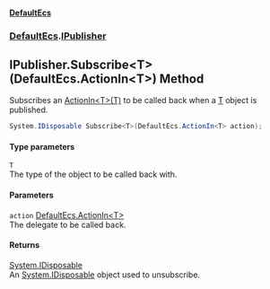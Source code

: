 #### [DefaultEcs](./index.md 'index')
### [DefaultEcs](./DefaultEcs.md 'DefaultEcs').[IPublisher](./DefaultEcs-IPublisher.md 'DefaultEcs.IPublisher')
## IPublisher.Subscribe&lt;T&gt;(DefaultEcs.ActionIn&lt;T&gt;) Method
Subscribes an [ActionIn&lt;T&gt;(T)](./DefaultEcs-ActionIn-T-(T).md 'DefaultEcs.ActionIn&lt;T&gt;(T)') to be called back when a [T](#DefaultEcs-IPublisher-Subscribe-T-(DefaultEcs-ActionIn-T-)-T 'DefaultEcs.IPublisher.Subscribe&lt;T&gt;(DefaultEcs.ActionIn&lt;T&gt;).T') object is published.  
```csharp
System.IDisposable Subscribe<T>(DefaultEcs.ActionIn<T> action);
```
#### Type parameters
<a name='DefaultEcs-IPublisher-Subscribe-T-(DefaultEcs-ActionIn-T-)-T'></a>
`T`  
The type of the object to be called back with.  
  
#### Parameters
<a name='DefaultEcs-IPublisher-Subscribe-T-(DefaultEcs-ActionIn-T-)-action'></a>
`action` [DefaultEcs.ActionIn&lt;](./DefaultEcs-ActionIn-T-(T).md 'DefaultEcs.ActionIn&lt;T&gt;(T)')[T](#DefaultEcs-IPublisher-Subscribe-T-(DefaultEcs-ActionIn-T-)-T 'DefaultEcs.IPublisher.Subscribe&lt;T&gt;(DefaultEcs.ActionIn&lt;T&gt;).T')[&gt;](./DefaultEcs-ActionIn-T-(T).md 'DefaultEcs.ActionIn&lt;T&gt;(T)')  
The delegate to be called back.  
  
#### Returns
[System.IDisposable](https://docs.microsoft.com/en-us/dotnet/api/System.IDisposable 'System.IDisposable')  
An [System.IDisposable](https://docs.microsoft.com/en-us/dotnet/api/System.IDisposable 'System.IDisposable') object used to unsubscribe.  

